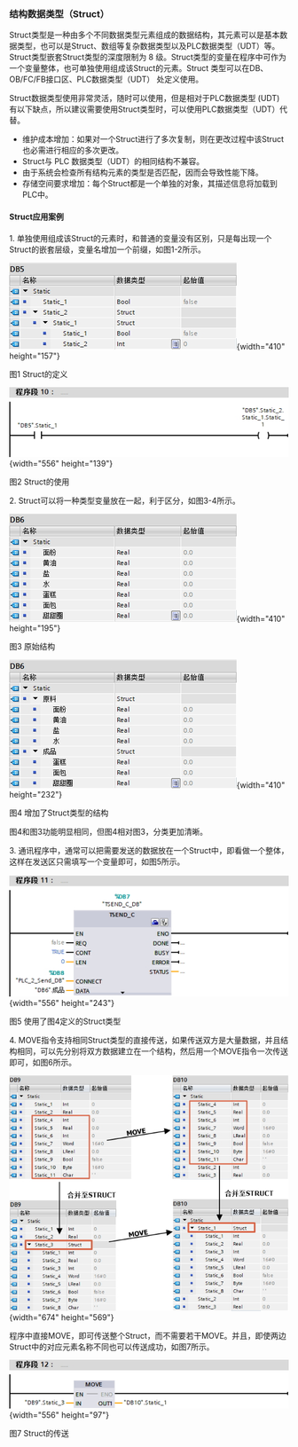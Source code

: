 ### 结构数据类型（Struct）

Struct类型是一种由多个不同数据类型元素组成的数据结构，其元素可以是基本数据类型，也可以是Struct、数组等复杂数据类型以及PLC数据类型（UDT）等。Struct类型嵌套Struct类型的深度限制为
8
级。Struct类型的变量在程序中可作为一个变量整体，也可单独使用组成该Struct的元素。Struct
类型可以在DB、OB/FC/FB接口区、PLC数据类型（UDT） 处定义使用。

Struct数据类型使用非常灵活，随时可以使用，但是相对于PLC数据类型 (UDT)
有以下缺点，所以建议需要使用Struct类型时，可以使用PLC数据类型（UDT）代替。

-   维护成本增加：如果对一个Struct进行了多次复制，则在更改过程中该Struct也必需进行相应的多次更改。
-   Struct与 PLC 数据类型（UDT）的相同结构不兼容。
-   由于系统会检查所有结构元素的类型是否匹配，因而会导致性能下降。
-   存储空间要求增加：每个Struct都是一个单独的对象，其描述信息将加载到PLC中。

#### Struct应用案例

1\.
单独使用组成该Struct的元素时，和普通的变量没有区别，只是每出现一个Struct的嵌套层级，变量名增加一个前缀，如图1-2所示。

![](images/2-01.jpg){width="410" height="157"}

图1 Struct的定义

![](images/2-02.jpg){width="556" height="139"}

图2 Struct的使用

2\. Struct可以将一种类型变量放在一起，利于区分，如图3-4所示。

![](images/2-03.jpg){width="410" height="195"}

图3 原始结构

![](images/2-04.jpg){width="410" height="232"}

图4 增加了Struct类型的结构

图4和图3功能明显相同，但图4相对图3，分类更加清晰。

3\.
通讯程序中，通常可以把需要发送的数据放在一个Struct中，即看做一个整体，这样在发送区只需填写一个变量即可，如图5所示。

![](images/2-05.jpg){width="556" height="243"}

图5 使用了图4定义的Struct类型

4\.
MOVE指令支持相同Struct类型的直接传送，如果传送双方是大量数据，并且结构相同，可以先分别将双方数据建立在一个结构，然后用一个MOVE指令一次传送即可，如图6所示。

![](images/2-06.jpg){width="674" height="569"}

程序中直接MOVE，即可传送整个Struct，而不需要若干MOVE。并且，即使两边Struct中的对应元素名称不同也可以传送成功，如图7所示。

![](images/2-07.jpg){width="556" height="97"}

图7 Struct的传送
